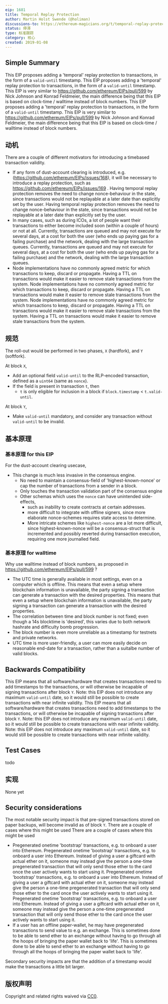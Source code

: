 ```yaml
---
eip: 1681
title: Temporal Replay Protection
author: Martin Holst Swende (@holiman)
discussions-to: https://ethereum-magicians.org/t/temporal-replay-protection/2355
status: 停滞
type: 标准跟踪
category: 核心
created: 2019-01-08
---
```


## Simple Summary

This EIP proposes adding a 'temporal' replay protection to transactions, in the form of a `valid-until` timestamp. This EIP proposes adding a 'temporal' replay protection to transactions, in the form of a `valid-until` timestamp. This EIP is very similar to https://github.com/ethereum/EIPs/pull/599 by Nick Johnson and Konrad Feldmeier, the main difference being that this EIP is based on clock-time / walltime instead of block numbers. This EIP proposes adding a 'temporal' replay protection to transactions, in the form of a `valid-until` timestamp. This EIP is very similar to https://github.com/ethereum/EIPs/pull/599 by Nick Johnson and Konrad Feldmeier, the main difference being that this EIP is based on clock-time / walltime instead of block numbers.


## 动机

There are a couple of different motivators for introducing a timebased transaction validity.

- If any form of dust-account clearing is introduced, e.g. (https://github.com/ethereum/EIPs/issues/168), it will be necessary to introduce a replay protection, such as https://github.com/ethereum/EIPs/issues/169 . Having temporal replay protection removes the need to change nonce-behaviour in the state, since transactions would not be replayable at a later date than explicitly set by the user. Having temporal replay protection removes the need to change nonce-behaviour in the state, since transactions would not be replayable at a later date than explicitly set by the user.
- In many cases, such as during ICOs, a lot of people want their transactions to either become included soon (within a couple of hours) or not at all. Currently, transactions are queued and may not execute for several days, at a cost for both the user (who ends up paying gas for a failing purchase) and the network, dealing with the large transaction queues. Currently, transactions are queued and may not execute for several days, at a cost for both the user (who ends up paying gas for a failing purchase) and the network, dealing with the large transaction queues.
- Node implementations have no commonly agreed metric for which transactions to keep, discard or propagate. Having a TTL on transactions would make it easier to remove stale transactions from the system. Node implementations have no commonly agreed metric for which transactions to keep, discard or propagate. Having a TTL on transactions would make it easier to remove stale transactions from the system. Node implementations have no commonly agreed metric for which transactions to keep, discard or propagate. Having a TTL on transactions would make it easier to remove stale transactions from the system. Having a TTL on transactions would make it easier to remove stale transactions from the system.

## 规范

The roll-out would be performed in two phases, `X` (hardfork), and `Y` (softfork).

At block `X`,

- Add an optional field `valid-until` to the RLP-encoded transaction, defined as a `uint64` (same as `nonce`).
- If the field is present in transaction `t`, then
  - `t` is only eligible for inclusion in a block if `block.timestamp` < `t.valid-until`.

At block `Y`,
- Make `valid-until` mandatory, and consider any transaction without `valid-until` to be invalid.

## 基本原理

### 基本原理 for this EIP

For the dust-account clearing usecase,
- This change is much less invasive in the consensus engine.
  - No need to maintain a consensus-field of 'highest-known-nonce' or cap the number of transactions from a sender in a block.
  - Only touches the transaction validation part of the consensus engine
  - Other schemas which uses the `nonce` can have unintended side-effects,
    - such as inability to create contracts at certain addresses.
    - more difficult to integrate with offline signers, since more elaborate nonce-schemes requires state access to determine.
    - More intricate schemes like `highest-nonce` are a lot more difficult, since highest-known-nonce will be a consensus-struct that is incremented and possibly reverted during transaction execution, requiring one more journalled field.


### 基本原理 for walltime

Why use walltime instead of block numbers, as proposed in https://github.com/ethereum/EIPs/pull/599 ?

- The UTC time is generally available in most settings, even on a computer which is offline. This means that even a setup where blockchain information is unavailable, the party signing a transaction can generate a transaction with the desired properties. This means that even a setup where blockchain information is unavailable, the party signing a transaction can generate a transaction with the desired properties.
- The correlation between time and block number is not fixed; even though a 14s blocktime is 'desired', this varies due to both network hashrate and difficulty bomb progression.
- The block number is even more unreliable as a timestamp for testnets and private networks.
- UTC time is more user-friendly, a user can more easily decide on reasonable end-date for a transaction, rather than a suitalbe number of valid blocks.


## Backwards Compatibility

This EIP means that all software/hardware that creates transactions need to add timestamps to the transactions, or will otherwise be incapable of signing transactions after block `Y`. Note: this EIP does not introduce any maximum `valid-until` date, so it would still be possible to create transactions with near infinite validity. This EIP means that all software/hardware that creates transactions need to add timestamps to the transactions, or will otherwise be incapable of signing transactions after block `Y`. Note: this EIP does not introduce any maximum `valid-until` date, so it would still be possible to create transactions with near infinite validity. Note: this EIP does not introduce any maximum `valid-until` date, so it would still be possible to create transactions with near infinite validity.

## Test Cases

todo

## 实现

None yet

## Security considerations

The most notable security impact is that pre-signed transactions stored on paper backups, will become invalid as of block `Y`. There are a couple of cases where this might be used There are a couple of cases where this might be used
   - Pregenerated onetime 'bootstrap' transactions, e.g. to onboard a user into Ethereum. Pregenerated onetime 'bootstrap' transactions, e.g. to onboard a user into Ethereum. Instead of giving a user a giftcard with actual ether on it, someone may instead give the person a one-time pregenerated transaction that will only send those ether to the card once the user actively wants to start using it. Pregenerated onetime 'bootstrap' transactions, e.g. to onboard a user into Ethereum. Instead of giving a user a giftcard with actual ether on it, someone may instead give the person a one-time pregenerated transaction that will only send those ether to the card once the user actively wants to start using it. Pregenerated onetime 'bootstrap' transactions, e.g. to onboard a user into Ethereum. Instead of giving a user a giftcard with actual ether on it, someone may instead give the person a one-time pregenerated transaction that will only send those ether to the card once the user actively wants to start using it.
   - If a user has an offline paper-wallet, he may have pregenerated transactions to send value to e.g. an exchange. This is sometimes done to be able to send ether to an exchange without having to go through all the hoops of bringing the paper wallet back to 'life'. This is sometimes done to be able to send ether to an exchange without having to go through all the hoops of bringing the paper wallet back to 'life'.

Secondary security impacts are that the addition of a timestamp would make the transactions a little bit larger.

## 版权声明
Copyright and related rights waived via [CC0](../LICENSE.md).

